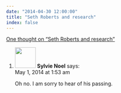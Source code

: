 ```yaml
---
date: "2014-04-30 12:00:00"
title: "Seth Roberts and research"
index: false
---
```


[One thought on &ldquo;Seth Roberts and research&rdquo;](/lemire/blog/2014/04-30-seth-roberts-and-research)

<ol class="comment-list">
<li id="comment-122092" class="comment even thread-even depth-1">
<div class="comment-author vcard">
<img alt src="https://secure.gravatar.com/avatar/8752649b0c7d667ef099f1045d25e0db?s=56&#038;d=mm&#038;r=g" srcset="https://secure.gravatar.com/avatar/8752649b0c7d667ef099f1045d25e0db?s=112&#038;d=mm&#038;r=g 2x" class="avatar avatar-56 photo" height="56" width="56" decoding="async" /> <b class="fn">Sylvie Noel</b> <span class="says">says:</span> </div>
<div class="comment-metadata"><time datetime="2014-05-01T01:53:13+00:00">May 1, 2014 at 1:53 am</time></a> </div>
<div class="comment-content">
<p>Oh no. I am sorry to hear of his passing.</p>
</div>
</li>
</ol>

